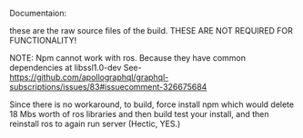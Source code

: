 Documentaion:

these are the raw source files of the build. THESE ARE NOT REQUIRED FOR FUNCTIONALITY!

NOTE: Npm cannot work with ros. Because they have common dependencies at libssl1.0-dev See- https://github.com/apollographql/graphql-subscriptions/issues/83#issuecomment-326675684

Since there is no workaround, to build, force install npm which would delete 18 Mbs worth of ros libraries and then build test your install, and then reinstall ros to again run server (Hectic, YES.)
